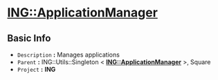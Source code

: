 
# [**ING::ApplicationManager**](./..//ING\ApplicationManager.md) #
                
## **Basic Info** ##
- `Description` **:** Manages applications
- `Parent` **:** ING::Utils::Singleton < [**ING::ApplicationManager**](./..//ING\ApplicationManager.md) >, Square
- `Project` **:** **ING**
            